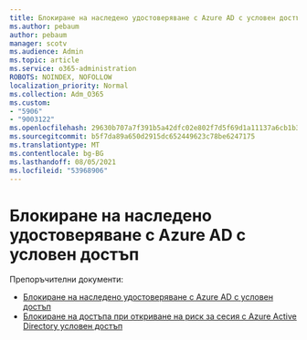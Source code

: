 ```yaml
---
title: Блокиране на наследено удостоверяване с Azure AD с условен достъп
ms.author: pebaum
author: pebaum
manager: scotv
ms.audience: Admin
ms.topic: article
ms.service: o365-administration
ROBOTS: NOINDEX, NOFOLLOW
localization_priority: Normal
ms.collection: Adm_O365
ms.custom:
- "5906"
- "9003122"
ms.openlocfilehash: 29630b707a7f391b5a42dfc02e802f7d5f69d1a11137a6cb1b3413aa7e35ec3c
ms.sourcegitcommit: b5f7da89a650d2915dc652449623c78be6247175
ms.translationtype: MT
ms.contentlocale: bg-BG
ms.lasthandoff: 08/05/2021
ms.locfileid: "53968906"
---
```

# <a name="block-legacy-authentication-to-azure-ad-with-conditional-access"></a>Блокиране на наследено удостоверяване с Azure AD с условен достъп

Препоръчителни документи:

- [Блокиране на наследено удостоверяване с Azure AD с условен достъп](https://docs.microsoft.com/azure/active-directory/conditional-access/block-legacy-authentication#next-steps)
- [Блокиране на достъпа при откриване на риск за сесия с Azure Active Directory условен достъп](https://docs.microsoft.com/azure/active-directory/conditional-access/app-sign-in-risk)